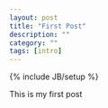 ```yaml
---
layout: post
title: "First Post"
description: ""
category: ""
tags: [intro]
---
```

{% include JB/setup %}

This is my first post
